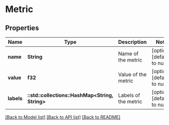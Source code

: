# Metric

## Properties
Name | Type | Description | Notes
------------ | ------------- | ------------- | -------------
**name** | **String** | Name of the metric | [optional] [default to null]
**value** | **f32** | Value of the metric | [optional] [default to null]
**labels** | **::std::collections::HashMap<String, String>** | Labels of the metric | [optional] [default to null]

[[Back to Model list]](../README.md#documentation-for-models) [[Back to API list]](../README.md#documentation-for-api-endpoints) [[Back to README]](../README.md)


